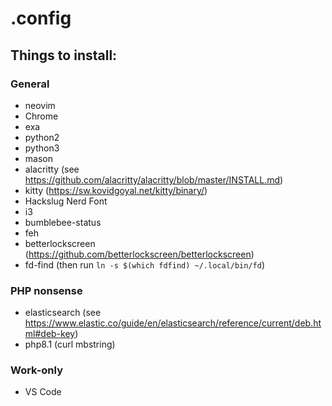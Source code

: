# .config

## Things to install:

### General
- neovim
- Chrome
- exa
- python2
- python3
- mason
- alacritty (see https://github.com/alacritty/alacritty/blob/master/INSTALL.md)
- kitty (https://sw.kovidgoyal.net/kitty/binary/)
- Hackslug Nerd Font
- i3
- bumblebee-status
- feh
- betterlockscreen (https://github.com/betterlockscreen/betterlockscreen)
- fd-find (then run `ln -s $(which fdfind) ~/.local/bin/fd`)

### PHP nonsense
- elasticsearch (see https://www.elastic.co/guide/en/elasticsearch/reference/current/deb.html#deb-key)
- php8.1 (curl mbstring)

### Work-only
- VS Code

